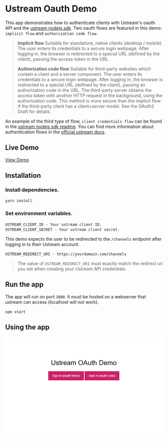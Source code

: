 # Ustream Oauth Demo
This app demonstrates how to authenticate clients with Ustream's oauth API and the [ustream nodejs sdk](https://github.com/MichaelJamesParsons/ustream-nodejs-sdk). Two oauth flows are featured in this demo: `implicit flow` and `authorization code flow`.

> **Implicit flow**
>Suitable for standalone, native clients (desktop / mobile). The user enters its credentials to a secure login webpage. After logging in, the browser is redirected to a special URL (defined by the client), passing the access token in the URL.

> **Authorization code flow**
> Suitable for third-party websites which contain a client and a server component. The user enters its credentials to a secure login webpage. After logging in, the browser is redirected to a special URL (defined by the client), passing an authorization code in the URL. The third-party server obtains the access token with another HTTP request in the background, using the authorization code. This method is more secure than the implicit flow if the third-party client has a client+server model. See the OAuth2 Draft for details.

An example of the third type of flow, `client credentials flow` can be found in the [ustream nodejs sdk readme](https://github.com/MichaelJamesParsons/ustream-nodejs-sdk). You can find more information about authentication flows in the [official ustream docs](http://developers.video.ibm.com/channel-api/getting-started.html).

## Live Demo

[View Demo](http://ustream.michaeljamesbondparsons.com)

## Installation

### Install dependencies.
```
yarn install
```

### Set environment variables.

```
USTREAM_CLIENT_ID - Your ustream client ID.
USTREAM_CLIENT_SECRET - Your ustream client secret.
```

This demo expects the user to be redirected to the `/channels` endpoint after logging in to their Ustream account.
```
USTREAM_REDIRECT_URI - https://yourdomain.com/channels
```

> The value of `USTREAM_REDIRECT_URI` must exactly match the redirect uri you set when creating your Ustream API credentials.

## Run the app
The app will run on port `3000`. It must be hosted on a webserver that ustream can access (localhost will not work).

```
npm start
```

## Using the app
![Oauth Demo](./docs/oauth_demo.gif)

